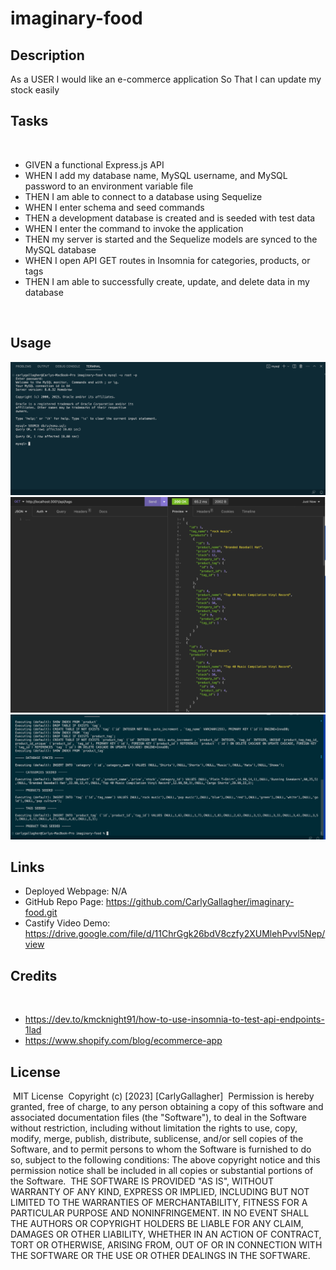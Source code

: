 # imaginary-food

## Description
​As a USER I would like an e-commerce application
So That I can update my stock easily

## Tasks
​
- GIVEN a functional Express.js API
- WHEN I add my database name, MySQL username, and MySQL password to an environment variable file 
- THEN I am able to connect to a database using Sequelize 
- WHEN I enter schema and seed commands
- THEN a development database is created and is seeded with test data
- WHEN I enter the command to invoke the application
- THEN my server is started and the Sequelize models are synced to the MySQL database
- WHEN I open API GET routes in Insomnia for categories, products, or tags
- THEN I am able to successfully create, update, and delete data in my database

​
## Usage

​![mysql run through](./Assets/mysqlScreenshot.png)
![seeding the data](./Assets/Screenshot%202023-03-30%20at%204.41.40%20PM.png)
![running in insomnia](./Assets/insomniaScreenshot.png)

## Links
- Deployed Webpage: N/A
- GitHub Repo Page: https://github.com/CarlyGallagher/imaginary-food.git
- Castify Video Demo: https://drive.google.com/file/d/11ChrGgk26bdV8czfy2XUMlehPvvl5Nep/view
​
## Credits
​
- https://dev.to/kmcknight91/how-to-use-insomnia-to-test-api-endpoints-1lad
- https://www.shopify.com/blog/ecommerce-app
​
## License
​
MIT License
​
Copyright (c) [2023] [CarlyGallagher]
​
Permission is hereby granted, free of charge, to any person obtaining a copy
of this software and associated documentation files (the "Software"), to deal
in the Software without restriction, including without limitation the rights
to use, copy, modify, merge, publish, distribute, sublicense, and/or sell
copies of the Software, and to permit persons to whom the Software is
furnished to do so, subject to the following conditions:
​
The above copyright notice and this permission notice shall be included in all
copies or substantial portions of the Software.
​
THE SOFTWARE IS PROVIDED "AS IS", WITHOUT WARRANTY OF ANY KIND, EXPRESS OR
IMPLIED, INCLUDING BUT NOT LIMITED TO THE WARRANTIES OF MERCHANTABILITY,
FITNESS FOR A PARTICULAR PURPOSE AND NONINFRINGEMENT. IN NO EVENT SHALL THE
AUTHORS OR COPYRIGHT HOLDERS BE LIABLE FOR ANY CLAIM, DAMAGES OR OTHER
LIABILITY, WHETHER IN AN ACTION OF CONTRACT, TORT OR OTHERWISE, ARISING FROM,
OUT OF OR IN CONNECTION WITH THE SOFTWARE OR THE USE OR OTHER DEALINGS IN THE
SOFTWARE.